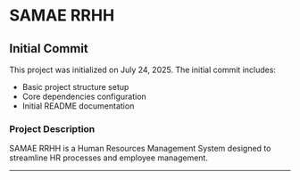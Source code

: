 # SAMAE RRHH

## Initial Commit

This project was initialized on July 24, 2025. The initial commit includes:

- Basic project structure setup
- Core dependencies configuration
- Initial README documentation

### Project Description
SAMAE RRHH is a Human Resources Management System designed to streamline HR processes and employee management.

---

